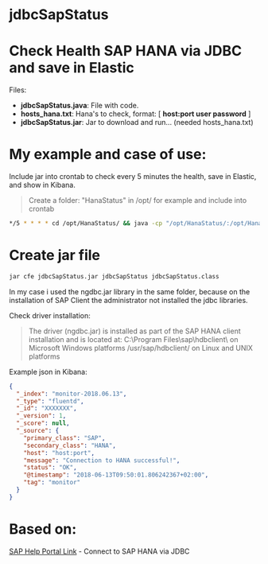 # jdbcSapStatus

# Check Health SAP HANA via JDBC and save in Elastic

Files:
- **jdbcSapStatus.java**: File with code.
- **hosts_hana.txt**: Hana's to check, format: [ **host:port user password** ]
- **jdbcSapStatus.jar**: Jar to download and run... (needed hosts_hana.txt)

# My example and case of use:

Include jar into crontab to check every 5 minutes the health, save in Elastic, and show in Kibana.

> Create a folder: "HanaStatus" in /opt/ for example and include into crontab

```sh
*/5 * * * * cd /opt/HanaStatus/ && java -cp "/opt/HanaStatus/:/opt/HanaStatus/jdbcSapStatus.jar:/opt/HanaStatus/ngdbc.jar" jdbcSapStatus
```

# Create jar file

```sh
jar cfe jdbcSapStatus.jar jdbcSapStatus jdbcSapStatus.class
```

In my case i used the ngdbc.jar library in the same folder, because on the installation of SAP Client the administrator not installed the jdbc libraries.

Check driver installation:

> The driver (ngdbc.jar) is installed as part of the SAP HANA client installation and is located at:
>    C:\Program Files\sap\hdbclient\ on Microsoft Windows platforms
>    /usr/sap/hdbclient/ on Linux and UNIX platforms

Example json in Kibana:

```json
{
  "_index": "monitor-2018.06.13",
  "_type": "fluentd",
  "_id": "XXXXXXX",
  "_version": 1,
  "_score": null,
  "_source": {
    "primary_class": "SAP",
    "secondary_class": "HANA",
    "host": "host:port",
    "message": "Connection to HANA successful!",
    "status": "OK",
    "@timestamp": "2018-06-13T09:50:01.806242367+02:00",
    "tag": "monitor"
  }
}
```

# Based on:
[SAP Help Portal Link](https://help.sap.com/viewer/52715f71adba4aaeb480d946c742d1f6/2.0.00/en-US/ff15928cf5594d78b841fbbe649f04b4.html) - Connect to SAP HANA via JDBC
